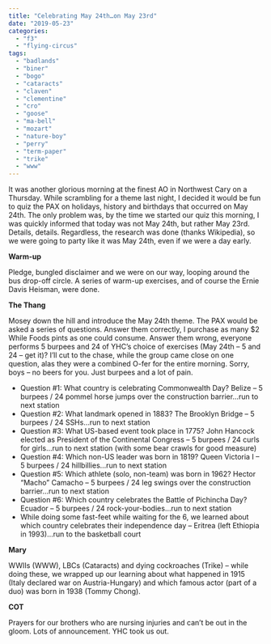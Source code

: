 ```yaml
---
title: "Celebrating May 24th…on May 23rd"
date: "2019-05-23"
categories: 
  - "f3"
  - "flying-circus"
tags: 
  - "badlands"
  - "biner"
  - "bogo"
  - "cataracts"
  - "claven"
  - "clementine"
  - "cro"
  - "goose"
  - "ma-bell"
  - "mozart"
  - "nature-boy"
  - "perry"
  - "term-paper"
  - "trike"
  - "www"
---
```


It was another glorious morning at the finest AO in Northwest Cary on a Thursday. While scrambling for a theme last night, I decided it would be fun to quiz the PAX on holidays, history and birthdays that occurred on May 24th. The only problem was, by the time we started our quiz this morning, I was quickly informed that today was not May 24th, but rather May 23rd. Details, details. Regardless, the research was done (thanks Wikipedia), so we were going to party like it was May 24th, even if we were a day early.  

**Warm-up**

Pledge, bungled disclaimer and we were on our way, looping around the bus drop-off circle. A series of warm-up exercises, and of course the Ernie Davis Heisman, were done.

**The Thang**

Mosey down the hill and introduce the May 24th theme. The PAX would be asked a series of questions. Answer them correctly, I purchase as many $2 While Foods pints as one could consume. Answer them wrong, everyone performs 5 burpees and 24 of YHC’s choice of exercises (May 24th – 5 and 24 – get it)? I’ll cut to the chase, while the group came close on one question, alas they were a combined O-fer for the entire morning. Sorry, boys – no beers for you. Just burpees and a lot of pain.

- Question #1: What country is celebrating Commonwealth Day? Belize – 5 burpees / 24 pommel horse jumps over the construction barrier…run to next station
- Question #2: What landmark opened in 1883? The Brooklyn Bridge – 5 burpees / 24 SSHs…run to next station
- Question #3: What US-based event took place in 1775? John Hancock elected as President of the Continental Congress – 5 burpees / 24 curls for girls…run to next station (with some bear crawls for good measure)
- Question #4: Which non-US leader was born in 1819? Queen Victoria I – 5 burpees / 24 hillbillies…run to next station
- Question #5: Which athlete (solo, non-team) was born in 1962? Hector “Macho” Camacho – 5 burpees / 24 leg swings over the construction barrier…run to next station
- Question #6: Which country celebrates the Battle of Pichincha Day? Ecuador – 5 burpees / 24 rock-your-bodies…run to next station
- While doing some fast-feet while waiting for the 6, we learned about which country celebrates their independence day – Eritrea (left Ethiopia in 1993)…run to the basketball court

**Mary**

WWIIs (WWW), LBCs (Cataracts) and dying cockroaches (Trike) – while doing these, we wrapped up our learning about what happened in 1915 (Italy declared war on Austria-Hungary) and which famous actor (part of a duo) was born in 1938 (Tommy Chong).

**COT**

Prayers for our brothers who are nursing injuries and can’t be out in the gloom. Lots of announcement. YHC took us out.

